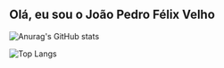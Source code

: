 ## Olá, eu sou o João Pedro Félix Velho

![Anurag's GitHub stats](https://github-readme-stats.vercel.app/api?username=tiofelx&show_icons=true&theme=github_dark)

![Top Langs](https://github-readme-stats.vercel.app/api/top-langs/?username=tiofelx&hide_progress=true%theme=dracula)
